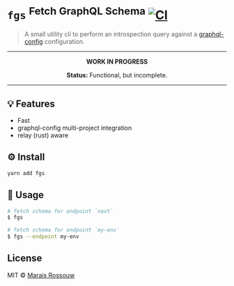 # `fgs` <sup>**F**etch **G**raphQL **S**chema</sup> [![CI](https://github.com/maraisr/fgs/actions/workflows/ci.yml/badge.svg)](https://github.com/maraisr/fgs/actions/workflows/ci.yml)

> A small utility cli to perform an introspection query against a [graphql-config](https://graphql-config.com/) configuration.

---

<p align="center"><strong>WORK IN PROGRESS</strong></p>

<p align="center"><strong>Status:</strong> Functional, but incomplete.</p>

---

## 💡 Features

-   Fast
-   graphql-config multi-project integration
-   relay (rust) aware

## ⚙️ Install

```sh
yarn add fgs
```

## 🚀 Usage

```sh
# fetch schema for endpoint `next`
$ fgs

# fetch schema for endpoint `my-env`
$ fgs --endpoint my-env
```

## License

MIT © [Marais Rossouw](https://marais.io)
